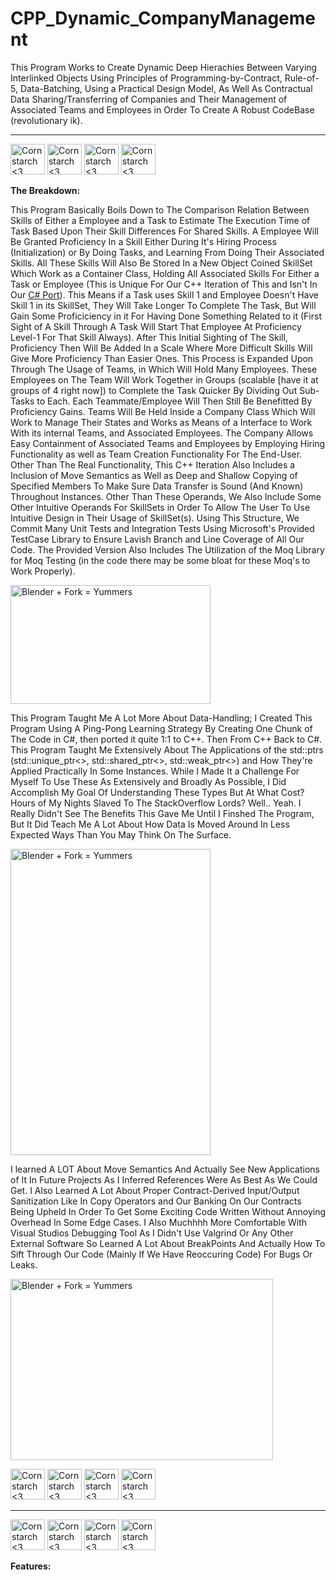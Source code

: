# CPP_Dynamic_CompanyManagement
This Program Works to Create Dynamic Deep Hierachies Between Varying Interlinked Objects Using Principles of Programming-by-Contract, Rule-of-5, Data-Batching, Using a Practical Design Model, As Well As Contractual Data Sharing/Transferring of Companies and Their Management of Associated Teams and Employees in Order To Create A Robust CodeBase (revolutionary ik).


----------------------------------------------

<img src="https://github.com/Kingerthanu/CPP_Std_Dynamic_CompanyManagement/assets/76754592/e6b2dd2a-b96b-481c-9f4c-d756fc087580" alt="Cornstarch <3" width="55" height="49"> <img src="https://github.com/Kingerthanu/CPP_Std_Dynamic_CompanyManagement/assets/76754592/e6b2dd2a-b96b-481c-9f4c-d756fc087580" alt="Cornstarch <3" width="55" height="49"> <img src="https://github.com/Kingerthanu/CPP_Std_Dynamic_CompanyManagement/assets/76754592/e6b2dd2a-b96b-481c-9f4c-d756fc087580" alt="Cornstarch <3" width="55" height="49"> <img src="https://github.com/Kingerthanu/CPP_Std_Dynamic_CompanyManagement/assets/76754592/e6b2dd2a-b96b-481c-9f4c-d756fc087580" alt="Cornstarch <3" width="55" height="49">

**The Breakdown:**


This Program Basically Boils Down to The Comparison Relation Between Skills of Either a Employee and a Task to Estimate The Execution Time of Task Based Upon Their Skill Differences For Shared Skills. A Employee Will Be Granted Proficiency In a Skill Either During It's Hiring Process (Initialization) or By Doing Tasks, and Learning From Doing Their Associated Skills. All These Skills Will Also Be Stored In a New Object Coined SkillSet Which Work as a Container Class, Holding All Associated Skills For Either a Task or Employee (This is Unique For Our C++ Iteration of This and Isn't In Our <a href="https://github.com/Kingerthanu/CSharp_CompanyManagement">C# Port</a>). This Means if a Task uses Skill 1 and Employee Doesn't Have Skill 1 in its SkillSet, They Will Take Longer To Complete The Task, But Will Gain Some Proficiciency in it For Having Done Something Related to it (First Sight of A Skill Through A Task Will Start That Employee At Proficiency Level-1 For That Skill Always). After This Initial Sighting of The Skill, Proficiency Then Will Be Added In a Scale Where More Difficult Skills Will Give More Proficiency Than Easier Ones. This Process is Expanded Upon Through The Usage of Teams, in Which Will Hold Many Employees. These Employees on The Team Will Work Together in Groups (scalable [have it at groups of 4 right now]) to Complete the Task Quicker By Dividing Out Sub-Tasks to Each. Each Teammate/Employee Will Then Still Be Benefitted By Proficiency Gains. Teams Will Be Held Inside a Company Class Which Will Work to Manage Their States and Works as Means of a Interface to Work With its internal Teams, and Associated Employees. The Company Allows Easy Containment of Associated Teams and Employees by Employing Hiring Functionality as well as Team Creation Functionality For The End-User. Other Than The Real Functionality, This C++ Iteration Also Includes a Inclusion of Move Semantics as Well as Deep and Shallow Copying of Specified Members To Make Sure Data Transfer is Sound (And Known) Throughout Instances. Other Than These Operands, We Also Include Some Other Intuitive Operands For SkillSets in Order To Allow The User To Use Intuitive Design in Their Usage of SkillSet(s). Using This Structure, We Commit Many Unit Tests and Integration Tests Using Microsoft's Provided TestCase Library to Ensure Lavish Branch and Line Coverage of All Our Code. The Provided Version Also Includes The Utilization of the Moq Library for Moq Testing (in the code there may be some bloat for these Moq's to Work Properly).

<img src="https://media.giphy.com/media/5r5J4JD9miis/giphy.gif" alt="Blender + Fork = Yummers" width="320" height="190">

This Program Taught Me A Lot More About Data-Handling; I Created This Program Using A Ping-Pong Learning Strategy By Creating One Chunk of The Code in C#, then ported it quite 1:1 to C++. Then From C++ Back to C#. This Program Taught Me Extensively About The Applications of the std::ptrs (std::unique_ptr<>, std::shared_ptr<>, std::weak_ptr<>) and How They're Applied Practically In Some Instances. While I Made It a Challenge For Myself To Use These As Extensively and Broadly As Possible, I Did Accomplish My Goal Of Understanding These Types But At What Cost? Hours of My Nights Slaved To The StackOverflow Lords? Well.. Yeah. I Really Didn't See The Benefits This Gave Me Until I Finshed The Program, But It Did Teach Me A Lot About How Data Is Moved Around In Less Expected Ways Than You May Think On The Surface.

<img src="https://media.giphy.com/media/7A1ZCMkDzxYp1HoJoO/giphy.gif" alt="Blender + Fork = Yummers" width="320" height="490">

 I learned A LOT About Move Semantics And Actually See New Applications of It In Future Projects As I Inferred References Were As Best As We Could Get. I Also Learned A Lot About Proper Contract-Derived Input/Output Sanitization Like In Copy Operators and Our Banking On Our Contracts Being Upheld In Order To Get Some Exciting Code Written Without Annoying Overhead In Some Edge Cases. I Also Muchhhh More Comfortable With Visual Studios Debugging Tool As I Didn't Use Valgrind Or Any Other External Software So Learned A Lot About BreakPoints And Actually How To Sift Through Our Code (Mainly If We Have Reoccuring Code) For Bugs Or Leaks.
 
<img src="https://media.giphy.com/media/eiLCRSxfO0zymHHecI/giphy.gif" alt="Blender + Fork = Yummers" width="420" height="290">


<img src="https://github.com/Kingerthanu/CPP_Std_Dynamic_CompanyManagement/assets/76754592/7a227e03-a055-4dbf-ac2e-3360ba8792e1" alt="Cornstarch <3" width="55" height="49"> <img src="https://github.com/Kingerthanu/CPP_Std_Dynamic_CompanyManagement/assets/76754592/7a227e03-a055-4dbf-ac2e-3360ba8792e1" alt="Cornstarch <3" width="55" height="49"> <img src="https://github.com/Kingerthanu/CPP_Std_Dynamic_CompanyManagement/assets/76754592/7a227e03-a055-4dbf-ac2e-3360ba8792e1" alt="Cornstarch <3" width="55" height="49"> <img src="https://github.com/Kingerthanu/CPP_Std_Dynamic_CompanyManagement/assets/76754592/7a227e03-a055-4dbf-ac2e-3360ba8792e1" alt="Cornstarch <3" width="55" height="49">

----------------------------------------------

<img src="https://github.com/Kingerthanu/CPP_Std_Dynamic_CompanyManagement/assets/76754592/95e73486-3d93-4730-9ccb-c73b66a82fee" alt="Cornstarch <3" width="55" height="49"> <img src="https://github.com/Kingerthanu/CPP_Std_Dynamic_CompanyManagement/assets/76754592/95e73486-3d93-4730-9ccb-c73b66a82fee" alt="Cornstarch <3" width="55" height="49"> <img src="https://github.com/Kingerthanu/CPP_Std_Dynamic_CompanyManagement/assets/76754592/95e73486-3d93-4730-9ccb-c73b66a82fee" alt="Cornstarch <3" width="55" height="49"> <img src="https://github.com/Kingerthanu/CPP_Std_Dynamic_CompanyManagement/assets/76754592/95e73486-3d93-4730-9ccb-c73b66a82fee" alt="Cornstarch <3" width="55" height="49">


**Features:**
